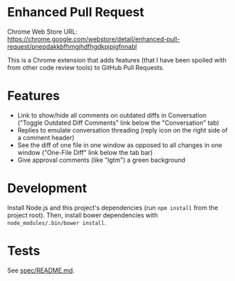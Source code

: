 # Enhanced Pull Request

Chrome Web Store URL:
https://chrome.google.com/webstore/detail/enhanced-pull-request/pnepdakkbfhmgjhdfhgdkpjpjgfnnabl

This is a Chrome extension that adds features (that I have been spoiled with
from other code review tools) to GitHub Pull Requests.


# Features

* Link to show/hide all comments on outdated diffs in Conversation ("Toggle
  Outdated Diff Comments" link below the "Conversation" tab)
* Replies to emulate conversation threading (reply icon on the right side of a
  comment header)
* See the diff of one file in one window as opposed to all changes in one
  window ("One-File Diff" link below the tab bar)
* Give approval comments (like "lgtm") a green background


# Development

Install Node.js and this project's dependencies (run `npm install` from the
project root). Then, install bower dependencies with `node_modules/.bin/bower
install`.


# Tests

See [spec/README.md](https://github.com/tobyhs/enhanced_pull_request/blob/master/spec/README.md).
